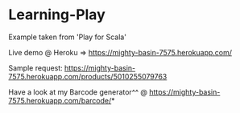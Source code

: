 Learning-Play
=============

Example taken from 'Play for Scala'

Live demo @ Heroku => https://mighty-basin-7575.herokuapp.com/

Sample request: https://mighty-basin-7575.herokuapp.com/products/5010255079763

Have a look at my Barcode generator^^ @ https://mighty-basin-7575.herokuapp.com/barcode/*
